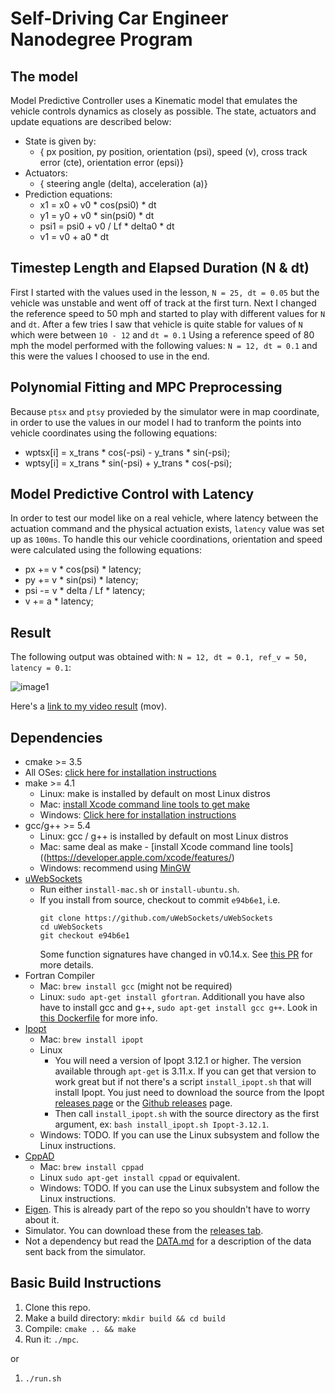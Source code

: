 # Self-Driving Car Engineer Nanodegree Program

[//]: # (Image/Video References)

[image1]: ./output/P5.gif "N = 12, dt = 0.1, ref_v = 50"

## The model
Model Predictive Controller uses a Kinematic model that emulates the vehicle controls dynamics as closely as possible.
The state, actuators and update equations are described below:

 * State is given by:
   * { px position, py position, orientation (psi), speed (v), cross track error (cte), orientation error (epsi)}
 * Actuators:
   * { steering angle (delta), acceleration (a)}
 * Prediction equations:
   * x1 = x0 + v0 * cos(psi0) * dt
   * y1 = y0 + v0 * sin(psi0) * dt
   * psi1 = psi0 + v0 / Lf * delta0 * dt
   * v1 = v0 + a0 * dt

## Timestep Length and Elapsed Duration (N & dt)
First I started with the values used in the lesson,  `N = 25, dt = 0.05` but the vehicle was unstable and went off of track at the first turn.
Next I changed the reference speed to 50 mph and started to play with different values for `N` and `dt`.
After a few tries I saw that vehicle is quite stable for values of `N` which were between `10 - 12` and `dt = 0.1`
Using a reference speed of 80 mph the model performed with the following values: `N = 12, dt = 0.1` and this were the values I choosed to use in the end.

## Polynomial Fitting and MPC Preprocessing
Because `ptsx` and `ptsy` provieded by the simulator were in map coordinate, in order to use the values in our model
I had to tranform the points into vehicle coordinates using the following equations:
 * wptsx[i] = x_trans * cos(-psi) - y_trans * sin(-psi);
 * wptsy[i] = x_trans * sin(-psi) + y_trans * cos(-psi);

## Model Predictive Control with Latency
In order to test our model like on a real vehicle, where latency between the actuation command and the physical actuation exists, `latency` value was set up as `100ms`.
To handle this our vehicle coordinations, orientation and speed were calculated using the following equations:
 * px += v * cos(psi) * latency;
 * py += v * sin(psi) * latency;
 * psi -= v * delta / Lf * latency;
 * v += a * latency;


## Result
The following output was obtained with: `N = 12, dt = 0.1, ref_v = 50, latency = 0.1`:

![image1]

Here's a [link to my video result](./output/P5.mov) (mov).

## Dependencies

* cmake >= 3.5
 * All OSes: [click here for installation instructions](https://cmake.org/install/)
* make >= 4.1
  * Linux: make is installed by default on most Linux distros
  * Mac: [install Xcode command line tools to get make](https://developer.apple.com/xcode/features/)
  * Windows: [Click here for installation instructions](http://gnuwin32.sourceforge.net/packages/make.htm)
* gcc/g++ >= 5.4
  * Linux: gcc / g++ is installed by default on most Linux distros
  * Mac: same deal as make - [install Xcode command line tools]((https://developer.apple.com/xcode/features/)
  * Windows: recommend using [MinGW](http://www.mingw.org/)
* [uWebSockets](https://github.com/uWebSockets/uWebSockets)
  * Run either `install-mac.sh` or `install-ubuntu.sh`.
  * If you install from source, checkout to commit `e94b6e1`, i.e.
    ```
    git clone https://github.com/uWebSockets/uWebSockets
    cd uWebSockets
    git checkout e94b6e1
    ```
    Some function signatures have changed in v0.14.x. See [this PR](https://github.com/udacity/CarND-MPC-Project/pull/3) for more details.
* Fortran Compiler
  * Mac: `brew install gcc` (might not be required)
  * Linux: `sudo apt-get install gfortran`. Additionall you have also have to install gcc and g++, `sudo apt-get install gcc g++`. Look in [this Dockerfile](https://github.com/udacity/CarND-MPC-Quizzes/blob/master/Dockerfile) for more info.
* [Ipopt](https://projects.coin-or.org/Ipopt)
  * Mac: `brew install ipopt`
  * Linux
    * You will need a version of Ipopt 3.12.1 or higher. The version available through `apt-get` is 3.11.x. If you can get that version to work great but if not there's a script `install_ipopt.sh` that will install Ipopt. You just need to download the source from the Ipopt [releases page](https://www.coin-or.org/download/source/Ipopt/) or the [Github releases](https://github.com/coin-or/Ipopt/releases) page.
    * Then call `install_ipopt.sh` with the source directory as the first argument, ex: `bash install_ipopt.sh Ipopt-3.12.1`.
  * Windows: TODO. If you can use the Linux subsystem and follow the Linux instructions.
* [CppAD](https://www.coin-or.org/CppAD/)
  * Mac: `brew install cppad`
  * Linux `sudo apt-get install cppad` or equivalent.
  * Windows: TODO. If you can use the Linux subsystem and follow the Linux instructions.
* [Eigen](http://eigen.tuxfamily.org/index.php?title=Main_Page). This is already part of the repo so you shouldn't have to worry about it.
* Simulator. You can download these from the [releases tab](https://github.com/udacity/self-driving-car-sim/releases).
* Not a dependency but read the [DATA.md](./DATA.md) for a description of the data sent back from the simulator.


## Basic Build Instructions


1. Clone this repo.
2. Make a build directory: `mkdir build && cd build`
3. Compile: `cmake .. && make`
4. Run it: `./mpc`.

or

1. `./run.sh`

